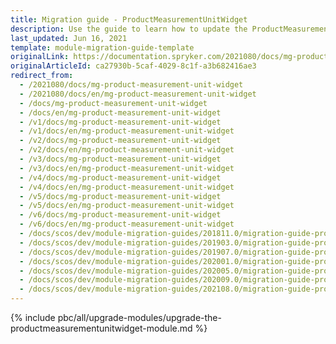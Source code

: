 ```yaml
---
title: Migration guide - ProductMeasurementUnitWidget
description: Use the guide to learn how to update the ProductMeasurementUnitWidget module.
last_updated: Jun 16, 2021
template: module-migration-guide-template
originalLink: https://documentation.spryker.com/2021080/docs/mg-product-measurement-unit-widget
originalArticleId: ca27930b-5caf-4029-8c1f-a3b682416ae3
redirect_from:
  - /2021080/docs/mg-product-measurement-unit-widget
  - /2021080/docs/en/mg-product-measurement-unit-widget
  - /docs/mg-product-measurement-unit-widget
  - /docs/en/mg-product-measurement-unit-widget
  - /v1/docs/mg-product-measurement-unit-widget
  - /v1/docs/en/mg-product-measurement-unit-widget
  - /v2/docs/mg-product-measurement-unit-widget
  - /v2/docs/en/mg-product-measurement-unit-widget
  - /v3/docs/mg-product-measurement-unit-widget
  - /v3/docs/en/mg-product-measurement-unit-widget
  - /v4/docs/mg-product-measurement-unit-widget
  - /v4/docs/en/mg-product-measurement-unit-widget
  - /v5/docs/mg-product-measurement-unit-widget
  - /v5/docs/en/mg-product-measurement-unit-widget
  - /v6/docs/mg-product-measurement-unit-widget
  - /v6/docs/en/mg-product-measurement-unit-widget
  - /docs/scos/dev/module-migration-guides/201811.0/migration-guide-productmeasurementunitwidget.html
  - /docs/scos/dev/module-migration-guides/201903.0/migration-guide-productmeasurementunitwidget.html
  - /docs/scos/dev/module-migration-guides/201907.0/migration-guide-productmeasurementunitwidget.html
  - /docs/scos/dev/module-migration-guides/202001.0/migration-guide-productmeasurementunitwidget.html
  - /docs/scos/dev/module-migration-guides/202005.0/migration-guide-productmeasurementunitwidget.html
  - /docs/scos/dev/module-migration-guides/202009.0/migration-guide-productmeasurementunitwidget.html
  - /docs/scos/dev/module-migration-guides/202108.0/migration-guide-productmeasurementunitwidget.html
---
```


{% include pbc/all/upgrade-modules/upgrade-the-productmeasurementunitwidget-module.md %} <!-- To edit, see /_includes/pbc/all/upgrade-modules/upgrade-the-productmeasurementunitwidget-module.md -->
